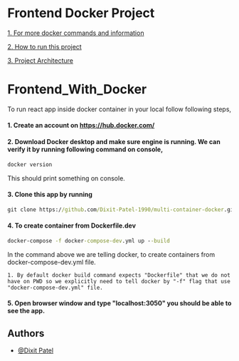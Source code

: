 
# Frontend Docker Project


[1. For more docker commands and information](https://github.com/Dixit-Patel-1990/Docker)

[2. How to run this project](#Frontend_With_Docker)

[3. Project Architecture](https://drive.google.com/file/d/1OS61RhxUD2yt4cX1PcxGXQ6ljUPnWapI/view)

<!-- [3. Jenkins file to build, test and deploy code to docker hub](https://github.com/Dixit-Patel-1990/Frontend/blob/main/Jenkinsfile) -->

# Frontend_With_Docker

To run react app inside docker container in your local follow following steps,

#### 1. Create an account on https://hub.docker.com/

#### 2. Download Docker desktop and make sure engine is running. We can verify it by running following command on console,
```cmd
docker version
```
This should print something on console.

#### 3. Clone this app by running
```cmd
git clone https://github.com/Dixit-Patel-1990/multi-container-docker.git
```

#### 4. To create container from Dockerfile.dev
```cmd
docker-compose -f docker-compose-dev.yml up --build
```

In the command above we are telling docker, to create containers from docker-compose-dev.yml file.

    1. By default docker build command expects "Dockerfile" that we do not have on PWD so we explicitly need to tell docker by "-f" flag that use "docker-compose-dev.yml" file.

#### 5. Open browser window and type "localhost:3050" you should be able to see the app.


## Authors
- [@Dixit Patel](https://github.com/Dixit-Patel-1990/Docker)
